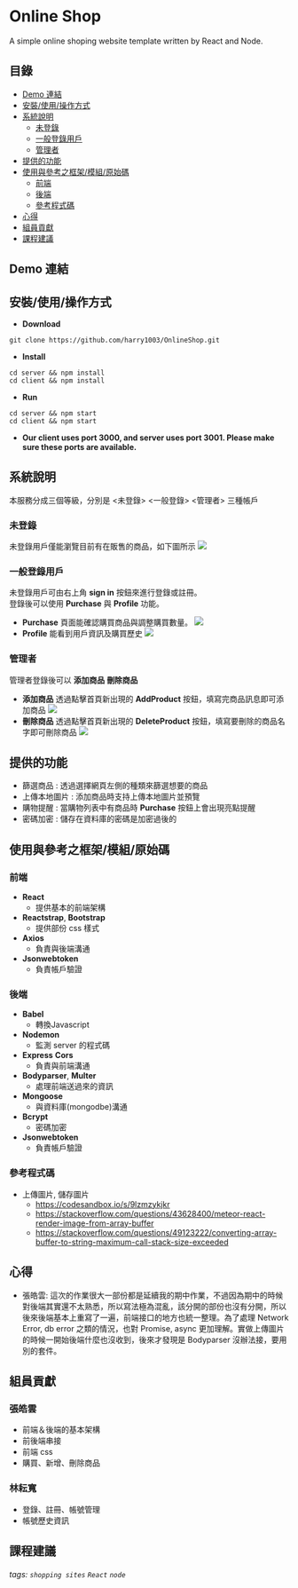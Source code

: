 Online Shop
===
A simple online shoping website template written by React and Node. 

## 目錄
- [Demo 連結](#demo---)
- [安裝/使用/操作方式](#----------)
- [系統說明](#----)
  * [未登錄](#---)
  * [一般登錄用戶](#------)
  * [管理者](#---)
- [提供的功能](#-----)
- [使用與參考之框架/模組/原始碼](#---------------)
  * [前端](#--)
  * [後端](#--)
  * [參考程式碼](#-----)
- [心得](#--)
- [組員貢獻](#----)
- [課程建議](#----)

## Demo 連結


## 安裝/使用/操作方式
* **Download**
```gherkin=
git clone https://github.com/harry1003/OnlineShop.git
```
* **Install**
```gherkin=
cd server && npm install
cd client && npm install
```
* **Run**
```gherkin=
cd server && npm start
cd client && npm start
```
* **Our client uses port 3000, and server uses port 3001. Please make sure these ports are available.**

## 系統說明
本服務分成三個等級，分別是 <未登錄> <一般登錄> <管理者> 三種帳戶

### 未登錄
未登錄用戶僅能瀏覽目前有在販售的商品，如下圖所示
![](https://github.com/harry1003/OnlineShop/blob/master/pic/anonymous.jpg)

### 一般登錄用戶
未登錄用戶可由右上角 **sign in** 按鈕來進行登錄或註冊。  
登錄後可以使用 **Purchase** 與 **Profile** 功能。
 
- **Purchase** 頁面能確認購買商品與調整購買數量。
![](https://github.com/harry1003/OnlineShop/blob/master/pic/Purchase.jpg)
- **Profile** 能看到用戶資訊及購買歷史
![](https://github.com/harry1003/OnlineShop/blob/master/pic/Profile.jpg)


### 管理者
管理者登錄後可以 **添加商品** **刪除商品**
- **添加商品** 透過點擊首頁新出現的 **AddProduct** 按鈕，填寫完商品訊息即可添加商品
![](https://github.com/harry1003/OnlineShop/blob/master/pic/addProduct.jpg)
- **刪除商品** 透過點擊首頁新出現的 **DeleteProduct** 按鈕，填寫要刪除的商品名字即可刪除商品
![](https://github.com/harry1003/OnlineShop/blob/master/pic/deleteProduct.jpg)


## 提供的功能
- 篩選商品 : 透過選擇網頁左側的種類來篩選想要的商品
- 上傳本地圖片 : 添加商品時支持上傳本地圖片並預覽
- 購物提醒 : 當購物列表中有商品時 **Purchase** 按鈕上會出現亮點提醒
- 密碼加密 : 儲存在資料庫的密碼是加密過後的

## 使用與參考之框架/模組/原始碼
### 前端
- **React**
    - 提供基本的前端架構
- **Reactstrap**, **Bootstrap**
    - 提供部份 css 樣式
- **Axios**
    - 負責與後端溝通
- **Jsonwebtoken**
    - 負責帳戶驗證
### 後端
- **Babel**
    - 轉換Javascript
- **Nodemon**
    - 監測 server 的程式碼
- **Express** **Cors**
    - 負責與前端溝通
- **Bodyparser**, **Multer**
    - 處理前端送過來的資訊
- **Mongoose**
    - 與資料庫(mongodbe)溝通
- **Bcrypt**
    - 密碼加密
- **Jsonwebtoken**
    - 負責帳戶驗證

### 參考程式碼
- 上傳圖片, 儲存圖片
    - https://codesandbox.io/s/9lzmzykjkr
    - https://stackoverflow.com/questions/43628400/meteor-react-render-image-from-array-buffer
    - https://stackoverflow.com/questions/49123222/converting-array-buffer-to-string-maximum-call-stack-size-exceeded

## 心得
- 張皓雲: 這次的作業很大一部份都是延續我的期中作業，不過因為期中的時候對後端其實還不太熟悉，所以寫法極為混亂，該分開的部份也沒有分開，所以後來後端基本上重寫了一遍，前端接口的地方也統一整理。為了處理 Network Error, db error 之類的情況，也對 Promise, async 更加理解。實做上傳圖片的時候一開始後端什麼也沒收到，後來才發現是 Bodyparser 沒辦法接，要用別的套件。

## 組員貢獻
### 張皓雲
- 前端＆後端的基本架構
- 前後端串接
- 前端 css
- 購買、新增、刪除商品

### 林耘寬
- 登錄、註冊、帳號管理
- 帳號歷史資訊

## 課程建議

###### tags: `shopping sites` `React` `node`

